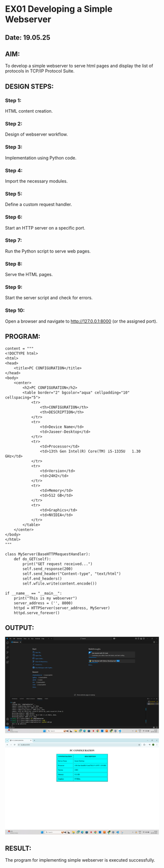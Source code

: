 # EX01 Developing a Simple Webserver
## Date: 19.05.25

## AIM:
To develop a simple webserver to serve html pages and display the list of protocols in TCP/IP Protocol Suite.

## DESIGN STEPS:
### Step 1: 
HTML content creation.

### Step 2:
Design of webserver workflow.

### Step 3:
Implementation using Python code.

### Step 4:
Import the necessary modules.

### Step 5:
Define a custom request handler.

### Step 6:
Start an HTTP server on a specific port.

### Step 7:
Run the Python script to serve web pages.

### Step 8:
Serve the HTML pages.

### Step 9:
Start the server script and check for errors.

### Step 10:
Open a browser and navigate to http://127.0.0.1:8000 (or the assigned port).

## PROGRAM:
```
content = """
<!DOCTYPE html>
<html>
<head>
    <title>PC CONFIGURATION</title>
</head>
<body>
    <center>
        <h2>PC CONFIGURATION</h2>
        <table border="2" bgcolor="aqua" cellpadding="10" cellspacing="5">
            <tr>
                <th>CONFIGURATION</th>
                <th>DESCRIPTION</th>
            </tr>
            <tr>
                <td>Device Name</td>
                <td>Jaseer-Desktop</td>
            </tr>
            <tr>
                <td>Processor</td>
                <td>13th Gen Intel(R) Core(TM) i5-1335U   1.30 GHz</td>
            </tr>
            <tr>
                <td>Version</td>
                <td>24H2</td>
            </tr>
            <tr>
                <td>Memory</td>
                <td>512 GB</td>
            </tr>
            <tr>
                <td>Graphics</td>
                <td>NVIDIA</td>
            </tr>
        </table>
    </center>
</body>
</html>    
"""

class MyServer(BaseHTTPRequestHandler):
    def do_GET(self):
        print("GET request received...")
        self.send_response(200)
        self.send_header("Content-type", "text/html")
        self.end_headers()
        self.wfile.write(content.encode())

if __name__ == "__main__":
    print("This is my webserver")
    server_address = ('', 8000)
    httpd = HTTPServer(server_address, MyServer)
    httpd.serve_forever()

```

## OUTPUT:
![alt text](<Screenshot 2025-05-19 102102.png>)

![alt text](<Screenshot 2025-05-19 102431.png>)

## RESULT:
The program for implementing simple webserver is executed successfully.
